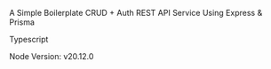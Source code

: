 A Simple Boilerplate CRUD + Auth REST API Service Using Express & Prisma

Typescript

Node Version: v20.12.0